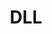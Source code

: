 ---
facebook: https://facebook.com/dllgroup
linkedin: https://linkedin.com/company/dllgroup
logohandle: dllgroup
sort: dll
title: DLL
twitter: https://x.com/DLLgroup
website: https://www.dllgroup.com/us/en-us
---